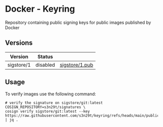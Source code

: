 # Docker - Keyring

Repository containing public signing keys for public images published by Docker

## Versions

| Version | Status      |                        |
|---------| ------------|------------------------|
| sigstore/1   | disabled    | [sigstore/1.pub](public/sigstore/1.pub) |

## Usage

To verify images use the following command:

```
# verify the signature on sigstore/git:latest
COSIGN_REPOSITORY=s3n29t/signatures \
cosign verify sigstore/git:latest --key https://raw.githubusercontent.com/s3n29t/keyring/refs/heads/main/public/sigstore/latest.pub | jq .
```
